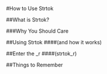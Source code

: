 #How to Use Strtok

##What is Strtok?

###Why You Should Care

##Using Strtok
####(and how it works)

##Enter the _r
####(strtok_r)

##Things to Remember

